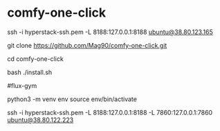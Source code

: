 # comfy-one-click


ssh -i hyperstack-ssh.pem -L 8188:127.0.0.1:8188 ubuntu@38.80.123.165

git clone https://github.com/Mag90/comfy-one-click.git

cd comfy-one-click

bash ./install.sh


#flux-gym

python3 -m venv env
source env/bin/activate

ssh -i hyperstack-ssh.pem -L 8188:127.0.0.1:8188 -L 7860:127.0.0.1:7860 ubuntu@38.80.122.223
